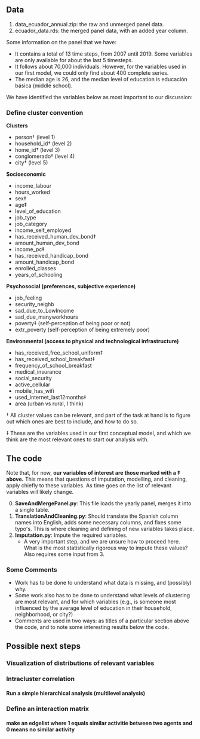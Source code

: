 ## Data
1. data_ecuador_annual.zip: the raw and unmerged panel data.
2. ecuador_data.rds: the merged panel data, with an added year column.

Some information on the panel that we have:
* It contains a total of 13 time steps, from 2007 until 2019. Some variables are only available for about the last 5 timesteps.
* It follows about 70,000 individuals. However, for the variables used in our first model, we could only find about 400 complete series.
* The median age is 26, and the median level of education is educación básica (middle school).

We have identified the variables below as most important to our discussion:

### Define cluster convention
**Clusters**
* person&dagger; (level 1)
* household_id&dagger; (level 2)
* home_id&dagger; (level 3)
* conglomerado&dagger; (level 4)
* city&dagger; (level 5)

**Socioeconomic**
* income_labour
* hours_worked
* sex&Dagger;
* age&Dagger;
* level_of_education
* job_type
* job_category
* income_self_employed
* has_received_human_dev_bond&Dagger;
* amount_human_dev_bond
* income_pc&Dagger;
* has_received_handicap_bond
* amount_handicap_bond
* enrolled_classes
* years_of_schooling

**Psychosocial (preferences, subjective experience)**
* job_feeling
* security_neighb
* sad_due_to_LowIncome
* sad_due_manyworkhours
* poverty&Dagger; (self-perception of being poor or not)
* extr_poverty (self-perception of being extremely poor)

**Environmental (access to physical and technological infrastructure)**
* has_received_free_school_uniform&Dagger;
* has_received_school_breakfast&Dagger;
* frequency_of_school_breakfast
* medical_insurance
* social_security
* active_cellular
* mobile_has_wifi
* used_internet_last12months&Dagger;
* area (urban vs rural, I think)

&dagger; All cluster values can be relevant, and part of the task at hand is to figure out which ones are best to include, and how to do so.

&Dagger; These are the variables used in our first conceptual model, and which we think are the most relevant ones to start our analysis with.

## The code 
Note that, for now, **our variables of interest are those marked with a &Dagger; above.** This means that questions of imputation, modelling, and cleaning, apply chiefly to these variables. As time goes on the list of relevant variables will likely change.

0. **SaveAndMergePanel.py**: This file loads the yearly panel, merges it into a single table.
1. **TranslationAndCleaning.py**: Should translate the Spanish column names into English, adds some necessary columns, and fixes some typo's. This is where cleaning and defining of new variables takes place.
2. **Imputation.py**: Impute the required variables.
   * A very important step, and we are unsure how to proceed here. What is the most statistically rigorous way to impute these values? Also requires some input from 3.

### Some Comments
* Work has to be done to understand what data is missing, and (possibly) why.
* Some work also has to be done to understand what levels of clustering are most relevant, and for which variables (e.g., is someone most influenced by the average level of education in their household, neighborhood, or city?) 
* Comments are used in two ways: as titles of a particular section above the code, and to note some interesting results below the code.

## Possible next steps
### Visualization of distributions of relevant variables
### Intracluster correlation
#### Run a simple hierarchical analysis (multilevel analysis)
### Define an interaction matrix
#### make an edgelist where 1 equals similar activitie between two agents and 0 means no similar activity
